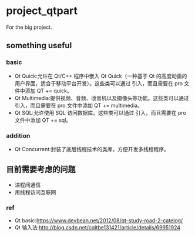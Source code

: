 # project_qtpart
For the big project.

## something useful
### basic
* Qt Quick:允许在 Qt/C++ 程序中嵌入 Qt Quick（一种基于 Qt 的高度动画的用户界面，适合于移动平台开发）。这些类可以通过 <QtQuick> 引入，而且需要在 pro 文件中添加 QT += quick。
* Qt Multimedia:提供视频、音频、收音机以及摄像头等功能。这些类可以通过 <QtMultimedia> 引入，而且需要在 pro 文件中添加 QT += multimedia。
* Qt SQL:允许使用 SQL 访问数据库。这些类可以通过 <QtSql> 引入，而且需要在 pro 文件中添加 QT += sql。
### addition
* Qt Concurrent:封装了底层线程技术的类库，方便开发多线程程序。
## 目前需要考虑的问题
* 进程间通信
* 用线程访问互联网
### ref
* Qt basic:https://www.devbean.net/2012/08/qt-study-road-2-catelog/
* Qt 输入法:http://blog.csdn.net/cqltbe131421/article/details/69951924
